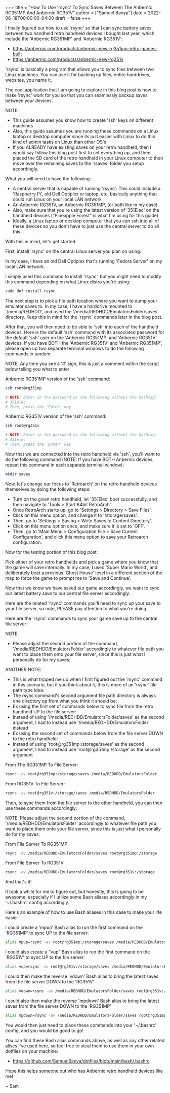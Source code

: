 +++
title = "How To Use 'rsync' To Sync Saves Between The Anbernic RG351MP And Anbernic RG351V"
author = ["Samuel Banya"]
date = 2022-06-18T00:00:00-04:00
draft = false
+++

I finally figured out how to use 'rsync' so that I can sync battery saves between two handheld retro handheld devices I bought last year, which include the 'Anbernic RG351MP' and 'Anbernic RG351V':

-   <https://anbernic.com/products/anbernic-new-rg351mp-retro-games-built>
-   <https://anbernic.com/products/anbernic-new-rg351v>

'rsync' is basically a program that allows you to sync files between two Linux machines. You can use it for backing up files, entire harddrives, websites, you name it.

The cool application that I am going to explore in this blog post is how to make 'rsync' work for you so that you can seamlessly backup saves between your devices.

NOTE:

-   This guide assumes you know how to create 'ssh' keys on different machines
-   Also, this guide assumes you are running these commands on a Linux laptop or desktop computer since its just easier with Linux to do this kind of admin tasks on Linux than other OS's
-   If you ALREADY have existing saves on your retro handheld, then I would say follow this blog post first to set everything up, and then placed the SD card of the retro handheld in your Linux computer to then move over the remaining saves to the '/saves' folder you setup accordingly.

What you will need to have the following:

-   A central server that is capable of running 'rsync': This could include a 'Raspberry Pi', old Dell Optiplex or laptop, etc, basically anything that could run Linux on your local LAN network
-   An Anbernic RG351V, an Anbernic RG351MP, (or both like in my case)
-   Also, make sure that you're using the latest version of '351Elec' on the handheld devices ("Pineapple Forest" is what I'm using for this guide)
-   Ideally, a Linux laptop or desktop computer that you can ssh into all of these devices so you don't have to just use the central server to do all this

With this in mind, let's get started.

First, install 'rsync' on the central Linux server you plan on using.

In my case, I have an old Dell Optiplex that's running 'Fedora Server' on my local LAN network.

I simply used this command to install 'rsync', but you might need to modify this command depending on what Linux distro you're using:

```bash
sudo dnf install rsync
```

The next step is to pick a file path location where you want to dump your emulator saves to. In my case, I have a harddrive mounted to '/media/REDHDD', and used the '/media/REDHDD/EmulatorsFolder/saves' directory. Keep this in mind for the 'rsync' commands later in the blog post.

After that, you will then need to be able to 'ssh' into each of the handheld devices. Here is the default 'ssh' command with its associated password for the default 'ssh' user on the 'Anbernic RG351MP' and 'Anbernic RG351V' devices. If you have BOTH the 'Anbernic RG351V' and 'Anbernic RG351MP', please open up two separate terminal windows to do the following commands in tandem:

NOTE: Any time you see a '#' sign, this is just a comment within the script below telling you what to enter

Anbernic RG351MP version of the 'ssh' command:

```bash
ssh root@rg351mp

# NOTE: Enter in the password as the following without the hashtag:
# 351elec
# Then, press the 'Enter' key
```

Anbernic RG351V version of the 'ssh' command:

```bash
ssh root@rg351v

# NOTE: Enter in the password as the following without the hashtag:
# 351elec
# Then, press the 'Enter' key
```

Now that we are connected into the retro handheld via 'ssh', you'll want to do the following command (NOTE: If you have BOTH Anbernic devices, repeat this command in each separate terminal window):

```bash
mkdir saves
```

Now, let's change our focus to 'Retroarch' on the retro handheld devices themselves by doing the following steps:

-   Turn on the given retro handheld, let '351Elec' boot successfully, and then navigate to 'Tools &gt; Start 64bit RetroArch'.
-   Once RetroArch starts up, go to 'Settings &gt; Directory &gt; Save Files'.
-   Click on this menu option, and change it to '/storage/saves'.
-   Then, go to 'Settings &gt; Saving &gt; Write Saves to Content Directory'.
-   Click on this menu option once, and make sure it is set to 'OFF'.
-   Then, go to 'Main Menu &gt; Configuration File &gt; Save Current Configuration', and click this menu option to save your Retroarch configuration.

Now for the testing portion of this blog post:

Pick either of your retro handhelds and pick a game where you know that the game will save internally. In my case, I used 'Super Mario World', and deliberately beat a previous 'Ghost House' level in a different section of the map to force the game to prompt me to 'Save and Continue'.

Now that we know we have saved our game accordingly, we want to sync our latest battery save to our central file server accordingly.

Here are the related 'rsync' commands you'll need to sync up your save to your file server, so note, PLEASE pay attention to what you're doing.

Here are the 'rsync' commands to sync your game save up to the central file server:

NOTE:

-   Please adjust the second portion of the command, '/media/REDHDD/EmulatorsFolder' accordingly to whatever file path you want to place them onto your file server, since this is just what I personally do for my saves:

ANOTHER NOTE:

-   This is what tripped me up when I first figured out the 'rsync' command in this scenario, but if you think about it, this is more of an 'rsync' file path type idea:
-   The rsync command's second argument file path directory is always one directory up from what you think it should be:
-   Ex using the first set of commands below to sync file from the retro handheld UP to the file server:
-   Instead of using '/media/REDHDD/EmulatorsFolder/saves' as the second argument, I had to instead use '/media/REDHDD/EmulatorsFolder' instead
-   Ex using the second set of commands below from the file server DOWN to the retro handheld:
-   Instead of using 'root@rg351mp:/storage/saves' as the second argument, I had to instead use 'root@rg351mp:/storage' as the second argument

From The RG351MP To File Server:

```bash
rsync -av root@rg351mp:/storage/saves /media/REDHDD/EmulatorsFolder
```

From RG351V To File Server:

```bash
rsync -av root@rg351v:/storage/saves /media/REDHDD/EmulatorsFolder
```

Then, to sync them from the file server to the other handheld, you can then use these commands accordingly:

NOTE: Please adjust the second portion of the command, '/media/REDHDD/EmulatorsFolder' accordingly to whatever file path you want to place them onto your file server, since this is just what I personally do for my saves:

From File Server To RG351MP:

```bash
rsync -av /media/REDHDD/EmulatorsFolder/saves root@rg351mp:/storage
```

From File Server To RG351V:

```bash
rsync -av /media/REDHDD/EmulatorsFolder/saves root@rg351v:/storage
```

And that's it!

It took a while for me to figure out, but honestly, this is going to be awesome, especially if I utilize some Bash aliases accordingly in my '~/.bashrc' config accordingly.

Here's an example of how to use Bash aliases in this case to make your life easier

I could create a 'mpup' Bash alias to run the first command on the 'RG351MP' to sync UP to the file server:

```bash
alias mpup=rsync -av root@rg351mp:/storage/saves /media/REDHDD/EmulatorsFolder
```

I could also create a "vup" Bash alias to run the first command on the 'RG351V' to sync UP to the file server:

```bash
alias vup=rsync -av root@rg351v:/storage/saves /media/REDHDD/EmulatorsFolder
```

I could then make the reverse 'vdown' Bash alias to bring the latest saves from the file server DOWN to the 'RG351V'

```bash
alias vdown=rsync -av /media/REDHDD/EmulatorsFolder/saves root@rg351v:/storage
```

I could also then make the reverse 'mpdown' Bash alias to bring the latest saves from the file server DOWN to the 'RG351MP'

```bash
alias mpdown=rsync -av /media/REDHDD/EmulatorsFolder/saves root@rg351mp:/storage
```

You would then just need to place these commands into your '~/.bashrc' config, and you would be good to go!

You can find these Bash alias commands above, as well as any other related alises I've used here, so feel free to steal them to use them in your own dotfiles on your machine:

-   <https://github.com/SamuelBanya/dotfiles/blob/main/bash/.bashrc>

Hope this helps someone out who has Anbernic retro handheld devices like me!

~ Sam